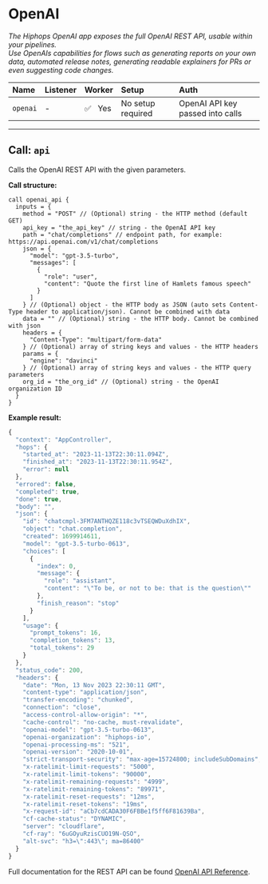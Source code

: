 # OpenAI

_The Hiphops OpenAI app exposes the full OpenAI REST API, usable within your pipelines._<br>
_Use OpenAIs capabilities for flows such as generating reports on your own data, automated release notes, generating readable explainers for PRs or even suggesting code changes._

|Name|Listener|Worker|Setup|Auth|
|:---|:-------|:-----|:----|:---|
|`openai`|-|:white_check_mark:&nbsp;&nbsp;&nbsp;Yes|No setup required|OpenAI API key passed into calls|

---

## Call: `api`

Calls the OpenAI REST API with the given parameters.

**Call structure:**

```hcl
call openai_api {
  inputs = {
    method = "POST" // (Optional) string - the HTTP method (default GET)
    api_key = "the_api_key" // string - the OpenAI API key
    path = "chat/completions" // endpoint path, for example: https://api.openai.com/v1/chat/completions
    json = {
      "model": "gpt-3.5-turbo",
      "messages": [
        {
          "role": "user",
          "content": "Quote the first line of Hamlets famous speech"
        }
      ]
    } // (Optional) object - the HTTP body as JSON (auto sets Content-Type header to application/json). Cannot be combined with data
    data = "" // (Optional) string - the HTTP body. Cannot be combined with json
    headers = {
      "Content-Type": "multipart/form-data"
    } // (Optional) array of string keys and values - the HTTP headers
    params = {
      "engine": "davinci"
    } // (Optional) array of string keys and values - the HTTP query parameters
    org_id = "the_org_id" // (Optional) string - the OpenAI organization ID
  }
}
```

**Example result:**

```js
{
  "context": "AppController",
  "hops": {
    "started_at": "2023-11-13T22:30:11.094Z",
    "finished_at": "2023-11-13T22:30:11.954Z",
    "error": null
  },
  "errored": false,
  "completed": true,
  "done": true,
  "body": "",
  "json": {
    "id": "chatcmpl-3FM7ANTHQZE118c3vTSEQWDuXdhIX",
    "object": "chat.completion",
    "created": 1699914611,
    "model": "gpt-3.5-turbo-0613",
    "choices": [
      {
        "index": 0,
        "message": {
          "role": "assistant",
          "content": "\"To be, or not to be: that is the question\""
        },
        "finish_reason": "stop"
      }
    ],
    "usage": {
      "prompt_tokens": 16,
      "completion_tokens": 13,
      "total_tokens": 29
    }
  },
  "status_code": 200,
  "headers": {
    "date": "Mon, 13 Nov 2023 22:30:11 GMT",
    "content-type": "application/json",
    "transfer-encoding": "chunked",
    "connection": "close",
    "access-control-allow-origin": "*",
    "cache-control": "no-cache, must-revalidate",
    "openai-model": "gpt-3.5-turbo-0613",
    "openai-organization": "hiphops-io",
    "openai-processing-ms": "521",
    "openai-version": "2020-10-01",
    "strict-transport-security": "max-age=15724800; includeSubDomains",
    "x-ratelimit-limit-requests": "5000",
    "x-ratelimit-limit-tokens": "90000",
    "x-ratelimit-remaining-requests": "4999",
    "x-ratelimit-remaining-tokens": "89971",
    "x-ratelimit-reset-requests": "12ms",
    "x-ratelimit-reset-tokens": "19ms",
    "x-request-id": "aCb7cdCADA30F6FBBe1f5ff6F81639Ba",
    "cf-cache-status": "DYNAMIC",
    "server": "cloudflare",
    "cf-ray": "6uGOyuRzisCUO19N-QSO",
    "alt-svc": "h3=\":443\"; ma=86400"
  }
}
```

Full documentation for the REST API can be found [OpenAI API Reference](https://platform.openai.com/docs/api-reference).
